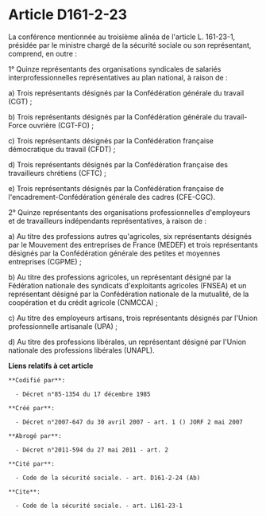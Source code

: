 # Article D161-2-23

La conférence mentionnée au troisième alinéa de l'article L. 161-23-1, présidée par le ministre chargé de la sécurité sociale
ou son représentant, comprend, en outre :

1° Quinze représentants des organisations syndicales de salariés interprofessionnelles représentatives au plan national, à
raison de :

a) Trois représentants désignés par la Confédération générale du travail (CGT) ;

b) Trois représentants désignés par la Confédération générale du travail-Force ouvrière (CGT-FO) ;

c) Trois représentants désignés par la Confédération française démocratique du travail (CFDT) ;

d) Trois représentants désignés par la Confédération française des travailleurs chrétiens (CFTC) ;

e) Trois représentants désignés par la Confédération française de l'encadrement-Confédération générale des cadres (CFE-CGC).

2° Quinze représentants des organisations professionnelles d'employeurs et de travailleurs indépendants représentatives, à
raison de :

a) Au titre des professions autres qu'agricoles, six représentants désignés par le Mouvement des entreprises de France
(MEDEF) et trois représentants désignés par la Confédération générale des petites et moyennes entreprises (CGPME) ;

b) Au titre des professions agricoles, un représentant désigné par la Fédération nationale des syndicats d'exploitants
agricoles (FNSEA) et un représentant désigné par la Confédération nationale de la mutualité, de la coopération et du crédit
agricole (CNMCCA) ;

c) Au titre des employeurs artisans, trois représentants désignés par l'Union professionnelle artisanale (UPA) ;

d) Au titre des professions libérales, un représentant désigné par l'Union nationale des professions libérales (UNAPL).

**Liens relatifs à cet article**

	**Codifié par**:

	  - Décret n°85-1354 du 17 décembre 1985

	**Créé par**:

	  - Décret n°2007-647 du 30 avril 2007 - art. 1 () JORF 2 mai 2007

	**Abrogé par**:

	  - Décret n°2011-594 du 27 mai 2011 - art. 2

	**Cité par**:

	  - Code de la sécurité sociale. - art. D161-2-24 (Ab)

	**Cite**:

	  - Code de la sécurité sociale. - art. L161-23-1
